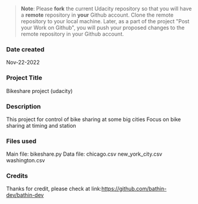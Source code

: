 >**Note**: Please **fork** the current Udacity repository so that you will have a **remote** repository in **your** Github account. Clone the remote repository to your local machine. Later, as a part of the project "Post your Work on Github", you will push your proposed changes to the remote repository in your Github account.

### Date created
Nov-22-2022

### Project Title
Bikeshare project (udacity)

### Description
This project for control of bike sharing at some big cities
Focus on bike sharing at timing and station

### Files used
Main file:
bikeshare.py
Data file:
chicago.csv
new_york_city.csv
washington.csv

### Credits
Thanks for credit, please check at link:https://github.com/bathin-dev/bathin-dev
